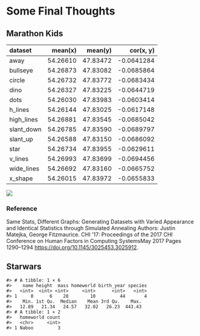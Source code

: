 # Some Final Thoughts

## Marathon Kids


|dataset    |  mean(x)|  mean(y)|  cor(x, y)|
|:----------|--------:|--------:|----------:|
|away       | 54.26610| 47.83472| -0.0641284|
|bullseye   | 54.26873| 47.83082| -0.0685864|
|circle     | 54.26732| 47.83772| -0.0683434|
|dino       | 54.26327| 47.83225| -0.0644719|
|dots       | 54.26030| 47.83983| -0.0603414|
|h_lines    | 54.26144| 47.83025| -0.0617148|
|high_lines | 54.26881| 47.83545| -0.0685042|
|slant_down | 54.26785| 47.83590| -0.0689797|
|slant_up   | 54.26588| 47.83150| -0.0686092|
|star       | 54.26734| 47.83955| -0.0629611|
|v_lines    | 54.26993| 47.83699| -0.0694456|
|wide_lines | 54.26692| 47.83160| -0.0665752|
|x_shape    | 54.26015| 47.83972| -0.0655833|

![](07-final_files/figure-epub3/unnamed-chunk-1-1.png)<!-- -->

### Reference

Same Stats, Different Graphs: Generating Datasets with Varied Appearance and Identical Statistics through Simulated Annealing Authors: Justin Matejka, George Fitzmaurice. CHI '17: Proceedings of the 2017 CHI Conference on Human Factors in Computing SystemsMay 2017 Pages 1290–1294 https://doi.org/10.1145/3025453.3025912.

## Starwars


```
#> # A tibble: 1 × 6
#>    name height  mass homeworld birth_year species
#>   <int>  <int> <int>     <int>      <int>   <int>
#> 1     0      6    28        10         44       4
#>    Min. 1st Qu.  Median    Mean 3rd Qu.    Max. 
#>   12.89   21.34   24.57   32.02   26.23  443.43
#> # A tibble: 1 × 2
#>   homeworld count
#>   <chr>     <int>
#> 1 Naboo         3
```


```

